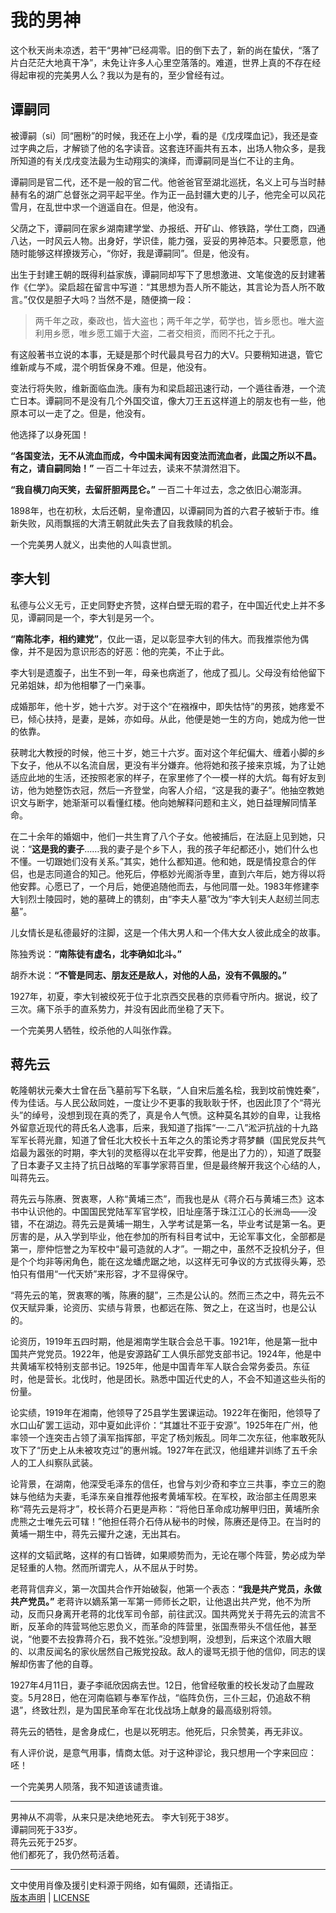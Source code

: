 # 我的男神

这个秋天尚未凉透，若干“男神”已经凋零。旧的倒下去了，新的尚在蛰伏，“落了片白茫茫大地真干净”，未免让许多人心里空落落的。难道，世界上真的不存在经得起审视的完美男人么？我以为是有的，至少曾经有过。

## 谭嗣同

被谭嗣（si）同“圈粉”的时候，我还在上小学，看的是《戊戌喋血记》，我还是查过字典之后，才解锁了他的名字读音。这套连环画共有五本，出场人物众多，是我所知道的有关戊戌变法最为生动翔实的演绎，而谭嗣同是当仁不让的主角。

谭嗣同是官二代，还不是一般的官二代。他爸爸官至湖北巡抚，名义上可与当时赫赫有名的湖广总督张之洞平起平坐。作为正一品封疆大吏的儿子，他完全可以风花雪月，在乱世中求一个逍遥自在。但是，他没有。

父荫之下，谭嗣同在家乡湖南建学堂、办报纸、开矿山、修铁路，学仕工商，四通八达，一时风云人物。出身好，学识佳，能力强，妥妥的男神范本。只要愿意，他随时能够这样撩拨芳心，“你好，我是谭嗣同”。但是，他没有。

出生于封建王朝的既得利益家族，谭嗣同却写下了思想激进、文笔俊逸的反封建著作《仁学》。梁启超在留言中写道：“其思想为吾人所不能达，其言论为吾人所不敢言。”仅仅是胆子大吗？当然不是，随便摘一段：

> 两千年之政，秦政也，皆大盗也；两千年之学，荀学也，皆乡愿也。唯大盗利用乡愿，唯乡愿工媚于大盗，二者交相资，而罔不托之于孔。

有这般著书立说的本事，无疑是那个时代最具号召力的大V。只要稍知进退，管它维新咸与不咸，混个明哲保身不难。但是，他没有。

变法行将失败，维新面临血洗。康有为和梁启超迅速行动，一个遁往香港，一个流亡日本。谭嗣同不是没有几个外国交谊，像大刀王五这样道上的朋友也有一些，他原本可以一走了之。但是，他没有。

他选择了以身死国！

__“各国变法，无不从流血而成，今中国未闻有因变法而流血者，此国之所以不昌。有之，请自嗣同始！”__ 一百二十年过去，读来不禁潸然泪下。

__“我自横刀向天笑，去留肝胆两昆仑。”__ 一百二十年过去，念之依旧心潮澎湃。

1898年，也在初秋，太后还朝，皇帝遭囚，以谭嗣同为首的六君子被斩于市。维新失败，风雨飘摇的大清王朝就此失去了自我救赎的机会。

一个完美男人就义，出卖他的人叫袁世凯。

## 李大钊

私德与公义无亏，正史同野史齐赞，这样白壁无瑕的君子，在中国近代史上并不多见，谭嗣同是一个，李大钊是另一个。

__“南陈北李，相约建党”__，仅此一语，足以彰显李大钊的伟大。而我推崇他为偶像，并不是因为意识形态的好恶：他的完美，不止于此。

李大钊是遗腹子，出生不到一年，母亲也病逝了，他成了孤儿。父母没有给他留下兄弟姐妹，却为他相攀了一门亲事。

成婚那年，他十岁，她十六岁。对于这个“在襁褓中，即失怙恃”的男孩，她疼爱不已，倾心扶持，是妻，是姊，亦如母。从此，他便是她一生的方向，她成为他一世的依靠。

获聘北大教授的时候，他三十岁，她三十六岁。面对这个年纪偏大、缠着小脚的乡下女子，他从不以名流自居，更没有半分嫌弃。他将她和孩子接来京城，为了让她适应此地的生活，还按照老家的样子，在家里修了个一模一样的大炕。每有好友到访，他为她整饬衣冠，然后一齐登堂，向客人介绍，“这是我的妻子”。他抽空教她识文与断字，她渐渐可以看懂红楼。他向她解释问题和主义，她日益理解同情革命。

在二十余年的婚姻中，他们一共生育了八个子女。他被捕后，在法庭上见到她，只说：“__这是我的妻子__……我的妻子是个乡下人，我的孩子年纪都还小，她们什么也不懂。一切跟她们没有关系。”其实，她什么都知道。他和她，既是情投意合的伴侣，也是志同道合的知己。他死后，停柩妙光阁浙寺里，直到六年后，她方得以将他安葬。心愿已了，一个月后，她便追随他而去，与他同厝一处。1983年修建李大钊烈士陵园时，她的墓碑上的镌刻，由“李夫人墓”改为“李大钊夫人赵纫兰同志墓”。

儿女情长是私德最好的注脚，这是一个伟大男人和一个伟大女人彼此成全的故事。

陈独秀说：__“南陈徒有虚名，北李确如北斗。”__

胡乔木说：__“不管是同志、朋友还是敌人，对他的人品，没有不佩服的。”__

1927年，初夏，李大钊被绞死于位于北京西交民巷的京师看守所内。据说，绞了三次。痛下杀手的直系势力，并没有因此而坐稳了天下。

一个完美男人牺牲，绞杀他的人叫张作霖。

## 蒋先云

乾隆朝状元秦大士曾在岳飞墓前写下名联，“人自宋后羞名桧，我到坟前愧姓秦”，传为佳话。与人民公敌同姓，一度让少不更事的我耿耿于怀，也因此顶了个“蒋光头”的绰号，没想到现在真的秃了，真是令人气愤。这种莫名其妙的自卑，让我格外留意近现代的蒋氏名人逸事，后来，我知道了指挥“一·二八”淞沪抗战的十九路军军长蒋光鼐，知道了曾任北大校长十五年之久的策论秀才蒋梦麟（国民党反共气焰最为嚣张的时期，李大钊的灵柩得以在北平安葬，他是出了力的），知道了既娶了日本妻子又主持了抗日战略的军事学家蒋百里，但是最终解开我这个心结的人，叫蒋先云。

蒋先云与陈赓、贺衷寒，人称“黄埔三杰”，而我也是从《蒋介石与黄埔三杰》这本书中认识他的。中国国民党陆军军官学校，旧址座落于珠江江心的长洲岛——没错，不在湖边。蒋先云是黄埔一期生，入学考试是第一名，毕业考试是第一名。更厉害的是，从入学到毕业，他在参加的所有科目考试中，无论军事文化，全部都是第一，廖仲恺誉之为军校中“最可造就的人才”。一期之中，虽然不乏投机分子，但是个个均非等闲角色，能在这龙蟠虎踞之地，以这样无可争议的方式拔得头筹，恐怕只有借用“一代天娇”来形容，才不显得保守。

“蒋先云的笔，贺衷寒的嘴，陈赓的腿”，三杰是公认的。然而三杰之中，蒋先云不仅天赋异秉，论资历、实绩与背景，也都远在陈、贺之上，在这当时，也是公认的。

论资历，1919年五四时期，他是湘南学生联合会总干事。1921年，他是第一批中国共产党党员。1922年，他是安源路矿工人俱乐部党支部书记。1924年，他是中共黄埔军校特别支部书记。1925年，他是中国青年军人联合会常务委员。东征时，他是营长。北伐时，他是团长。熟悉中国近代史的人，不会不知道这些头衔的份量。

论实绩，1919年在湘南，他领导了25县学生罢课运动。1922年在衡阳，他领导了水口山矿罢工运动，邓中夏如此评价：“其雄壮不亚于安源”。1925年在广州，他率领一个连突击占领了滇军指挥部，平定了杨刘叛乱。同年二次东征，他率敢死队攻下了“历史上从未被攻克过”的惠州城。1927年在武汉，他组建并训练了五千余人的工人纠察队武装。

论背景，在湖南，他深受毛泽东的信任，也曾与刘少奇和李立三共事，李立三的胞妹与他结为夫妻，毛泽东亲自推荐他报考黄埔军校。在军校，政治部主任周恩来称“蒋先云是将才”，校长蒋介石更是声称：“将他日革命成功解甲归田，黄埔所余虎熊之士唯先云可辖！”他担任蒋介石侍从秘书的时候，陈赓还是侍卫。在当时的黄埔一期生中，蒋先云擢升之速，无出其右。

这样的文韬武略，这样的有口皆碑，如果顺势而为，无论在哪个阵营，势必成为举足轻重的人物。然而所谓完人，从不屈从于时势。

老蒋背信弃义，第一次国共合作开始破裂，他第一个表态：__“我是共产党员，永做共产党员。”__ 老蒋许以嫡系第一军第一师师长之职，让他退出共产党，他不为所动，反而只身离开老蒋的北伐军司令部，前往武汉。国共两党关于蒋先云的流言不断，反革命的阵营骂他忘恩负义，而革命的阵营里，张国焘带头不信任他，甚至说，“他要不去投靠蒋介石，我不姓张。”没想到啊，没想到，后来这个浓眉大眼的、以肃反闻名的家伙居然自己叛党投敌。敌人的谩骂无损于他的信仰，同志的误解却伤害了他的自尊。

1927年4月11日，妻子李祗欣因病去世。12日，他曾经敬重的校长发动了血腥政变。5月28日，他在河南临颖与奉军作战，“临阵负伤，三仆三起，仍追敌不稍退”，终致壮烈，是为国民革命军在北伐战场上献身的最高级别将领。

蒋先云的牺牲，是舍身成仁，也是以死明志。他死后，只余赞美，再无非议。

有人评价说，是意气用事，情商太低。对于这种谬论，我只想用一个字来回应：呸！

一个完美男人陨落，我不知道该谴责谁。

-------

男神从不凋零，从来只是决绝地死去。
李大钊死于38岁。  
谭嗣同死于33岁。  
蒋先云死于25岁。  
他们都死了，我仍然苟活着。

-------
文中使用肖像及援引史料源于网络，如有偏颇，还请指正。  
[版本声明](../LICENSE/zh_cn.md) | [LICENSE](../LICENSE/en_us.md)